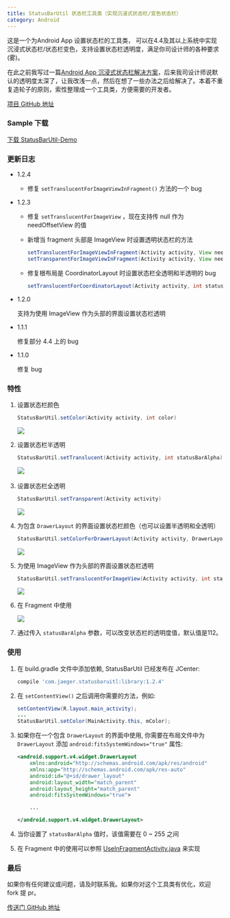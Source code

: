 ```yaml
---
title: StatusBarUtil 状态栏工具类（实现沉浸式状态栏/变色状态栏）
category: Android 
---
```


这是一个为Android App 设置状态栏的工具类， 可以在4.4及其以上系统中实现 沉浸式状态栏/状态栏变色，支持设置状态栏透明度，满足你司设计师的各种要求(雾)。

在此之前我写过一篇[Android App 沉浸式状态栏解决方案](http://laobie.github.io/android/2016/02/15/status-bar-demo.html)，后来我司设计师说默认的透明度太深了，让我改浅一点，然后在想了一些办法之后给解决了。本着不重复造轮子的原则，索性整理成一个工具类，方便需要的开发者。

[项目 GitHub 地址](https://github.com/laobie/StatusBarUtil)

### Sample 下载
[下载 StatusBarUtil-Demo](http://fir.im/5mnp)

### 更新日志
+  1.2.4

   - 修复 `setTranslucentForImageViewInFragment()` 方法的一个 bug

+  1.2.3

   - 修复 `setTranslucentForImageView` ，现在支持传 null 作为 needOffsetView 的值

   - 新增当 fragment 头部是 ImageView 时设置透明状态栏的方法

     ``` java
     setTranslucentForImageViewInFragment(Activity activity, View needOffsetView)
     setTransparentForImageViewInFragment(Activity activity, View needOffsetView)
     ```

   - 修复根布局是 CoordinatorLayout 时设置状态栏全透明和半透明的 bug

     ``` java
     setTranslucentForCoordinatorLayout(Activity activity, int statusBarAlpha)
     ```


- 1.2.0

    支持为使用 ImageView 作为头部的界面设置状态栏透明

- 1.1.1

    修复部分 4.4 上的 bug

- 1.1.0

    修复 bug

### 特性

1. 设置状态栏颜色

   ```java
   StatusBarUtil.setColor(Activity activity, int color)
   ```

   ![](https://raw.githubusercontent.com/laobie/StatusBarUtil/master/img/set_color.png)

2. 设置状态栏半透明

   ```java
   StatusBarUtil.setTranslucent(Activity activity, int statusBarAlpha)
   ```

   ![](https://raw.githubusercontent.com/laobie/StatusBarUtil/master/img/set_translucnet.png)
​
​	
3. 设置状态栏全透明

   ```java
   StatusBarUtil.setTransparent(Activity activity)
   ```

   ![](https://raw.githubusercontent.com/laobie/StatusBarUtil/master/img/set_transparent.png)

4. 为包含 `DrawerLayout` 的界面设置状态栏颜色（也可以设置半透明和全透明）

   ```java
   StatusBarUtil.setColorForDrawerLayout(Activity activity, DrawerLayout drawerLayout, int color)
   ```

   ![](https://raw.githubusercontent.com/laobie/StatusBarUtil/master/img/set_color_for_drawer_layout.png)

5. 为使用 ImageView 作为头部的界面设置状态栏透明

   ```java
   StatusBarUtil.setTranslucentForImageView(Activity activity, int statusBarAlpha, View needOffsetView)
   ```

   ![](https://raw.githubusercontent.com/laobie/StatusBarUtil/master/img/set_for_image_view_page.png)

6. 在 Fragment 中使用

   ![](http://ac-qygvx1cc.clouddn.com/f79b11ecae3b6043.gif)

7. 通过传入 `statusBarAlpha` 参数，可以改变状态栏的透明度值，默认值是112。


### 使用

1. 在 build.gradle 文件中添加依赖, StatusBarUtil 已经发布在 JCenter:

   ```groovy
   compile 'com.jaeger.statusbaruitl:library:1.2.4'
   ```

2. 在 `setContentView()` 之后调用你需要的方法，例如:

   ```java
   setContentView(R.layout.main_activity);
   ...
   StatusBarUtil.setColor(MainActivity.this, mColor);
   ```

3. 如果你在一个包含 `DrawerLayout` 的界面中使用, 你需要在布局文件中为 `DrawerLayout` 添加 `android:fitsSystemWindows="true"` 属性:

   ```xml
   <android.support.v4.widget.DrawerLayout
       xmlns:android="http://schemas.android.com/apk/res/android"
       xmlns:app="http://schemas.android.com/apk/res-auto"
       android:id="@+id/drawer_layout"
       android:layout_width="match_parent"
       android:layout_height="match_parent"
       android:fitsSystemWindows="true">

       ...

   </android.support.v4.widget.DrawerLayout>
   ```

4. 当你设置了 `statusBarAlpha` 值时，该值需要在 0 ~ 255 之间

5. 在 Fragment 中的使用可以参照 [UseInFragmentActivity.java](https://github.com/laobie/StatusBarUtil/blob/master/sample/src/main/java/com/jaeger/statusbarutil/UseInFragmentActivity.java) 来实现

### 最后
如果你有任何建议或问题，请及时联系我。如果你对这个工具类有优化，欢迎 fork 提 pr。

[传送门 GitHub 地址](https://github.com/laobie/StatusBarUtil)


